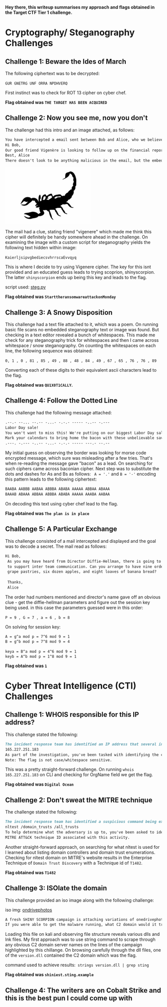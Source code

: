 **Hey there, this writeup summarises my approach and flags obtained in the Target CTF Tier 1 challenge.**

# Cryptography/ Steganography Challenges

## Challenge 1: Beware the Ides of March

The following ciphertext was to be decrypted:

`GUR GNETRG UNF ORRA NPDHVERQ`

First instinct was to check for ROT 13 cipher on cyber chef. 

**Flag obtained was `THE TARGET HAS BEEN ACQUIRED`**

## Challenge 2: Now you see me, now you don't

The challenge had this intro and an image attached, as follows:

```markdown
You have intercepted a email sent between Bob and Alice, who we believe to be members of Shiny Scorpion. See a transcription of the message below:
Hi Bob,
Our good friend Vigenère is looking to follow up on the financial reports you're working on. Can you give me a timeline on when you think they would be ready to share out?
Best, Alice
There doesn't look to be anything malicious in the email, but the embedded photo in the email hit the automated threat detection. Can you find the true message of the email?
```
![scorpion image](email_scorpion.jpg)

The mail had a clue, stating friend "vigenere" which made me think this cipher will definitely be handy somewhere ahead in the challenge. On examining the image with a custom script for steganography yields the following text hidden within image:

`KaierljsipvgbediecsvhrrscaEvvqyq`

This is where I decide to try using Vigenere cipher. The key for this isnt provided and an educated guess leads to trying scoprion, shinyscorpion. The latter `shinyscorpion` ends up being this key and leads to the flag.

script used: [steg.py](steg.py)

**Flag obtained was `StarttheransomwareattackonMonday`**


## Challenge 3: A Snowy Disposition

This challenge had a text file attached to it, which was a poem. On running basic file scans no embedded steganography text or image was found. But checking in a text editor revealed a bunch of whitespaces. This made me check for any steganography trick for whitespaces and then I came across whitespace / snow steganography. 
On counting the whitespaces on each line, the following sequence was obtained:

`0, 1 , 0 , 81 , 85 , 49 , 88 , 48 , 84 , 49 , 67 , 65 , 76 , 76 , 89`

Converting each of these digits to their equivalent ascii characters lead to the flag.

**Flag obtained was `QU1X0T1CALLY`.**

## Challenge 4: Follow the Dotted Line

This challenge had the following message attached:

```markdown
.--.- --... --.-- -...- -.-.- ----- -..-- -.---
Labor Day sale!
You won't want to miss this! We're putting on our biggest Labor Day sale yet.
Mark your calendars to bring home the bacon with these unbelievable savings!
.---. -.--- -..-- -...- -.-.- ----- ---.- --.--
```
My initial guess on observing the border was looking for morse code encrypted message, which sure was misleading after a few tries. That's when re-reading the message gave "bacon" as a lead. On searching for such ciphers came across baconian cipher. Next step was to substitute the dots and dashes for As and Bs as follows:
` A = '.'` and `B = '-'`
encoding this pattern leads to the following ciphertext:

```markdown
BAABA AABBB AABAA ABBBA ABABA AAAAA ABBAA ABAAA
BAAAB ABAAA ABBAA ABBBA ABABA AAAAA AAABA AABAA
```
On decoding this text using cyber chef lead to the flag.

**Flag obtained was `The plan is in place`**

## Challenge 5: A Particular Exchange

This challenge consisted of a mail intercepted and displayed and the goal was to decode a secret. The mail read as follows:

```markdown
Hi Bob,
 As you may have heard from Director Diffie-Hellman, there is going to be a party
 to support inter team communication. Can you arrange to have nine orders of papaya salad, seven orders of the
 grape pastries, six dozen apples, and eight loaves of banana bread?

 Thanks,
 Alice
```
The order had numbers mentioned and director's name gave off an obvious clue - get the diffie-hellman parameters and figure out the session key being used.
in this case the parameters guessed were in this order:

`P = 9 , G = 7 , a = 6 , b = 8`

On solving for session key:

```
A = g^a mod p = 7^6 mod 9 = 1
B = g^b mod p = 7^8 mod 9 = 4

keya = B^a mod p = 4^6 mod 9 = 1
keyb = A^b mod p = 1^8 mod 9 = 1
```

**Flag obtained was `1`**


# Cyber Threat Intelligence (CTI) Challenges

## Challenge 1: WHOIS responsible for this IP address?

This challenge stated the following:

```markdown
The incident response team has identified an IP address that several infected hosts have been communicating with:
165.227.251.183
As part of the investigation, you've been tasked with identifying the company that owns this IP address. 
Note: The flag is not case/whitespace sensitive.
```

This was a pretty straight-forward challenge. On running `whois 165.227.251.183` on CLI and checking for OrgName field we get the flag.

**Flag obtained was `Digital Ocean`**

## Challenge 2: Don't sweat the MITRE technique

The challenge stated the following:

```markdown
The incident response team has identified a suspicious command being executed on several infected hosts:
nltest /domain_trusts /all_trusts
To help determine what the adversary is up to, you've been asked to identify the 
MITRE ATT&CK technique ID associated with this activity.

```

Another straight-forward approach, on searching for what nltest is used for I learned about listing domain controllers and domain trust enumerations. Checking for nltest domain on MITRE's website results in the Enterprise Technique of `Domain Trust Discovery` with a Technique id of `T1482`.

**Flag obtained was `T1482`**

## Challenge 3: ISOlate the domain

This challenge provided an iso image along with the following challenge:

iso img: [ondrivephotos](onedrivephotos.iso.zip)

```markdown
A fresh SHINY SCORPION campaign is attaching variations of onedrivephotos.iso , but it doesn't seem to do anything in your sandbox.
If you were able to get the malware running, what C2 domain would it try to contact?
```

Loading this file on kali and observing file structure reveals various dlls and lnk files. My first approach was to use string command to scrape through any obvious C2 domain server names on the lines of the campaign highlighted by this chillange. 
On browsing carefully through the dll files, one of the `version.dll` contained the C2 domain which was the flag.

command used to achieve results:` strings version.dll | grep sting`

**Flag obtained was `shiniest.sting.example`**

## Challenge 4: The writers are on Cobalt Strike and this is the best pun I could come up with
